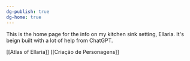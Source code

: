 ```yaml
---
dg-publish: true
dg-home: true
---
```

This is the home page for the info on my kitchen sink setting, Ellaria. It's beign built with a lot of help from ChatGPT.

[[Atlas of Ellaria]]
[[Criação de Personagens]]